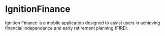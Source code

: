 # IgnitionFinance
 Ignition Finance is a mobile application designed to assist users in achieving financial independence and early retirement planning (FIRE).
